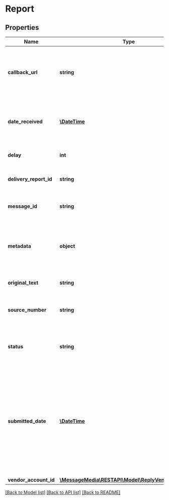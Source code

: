 # Report

## Properties
Name | Type | Description | Notes
------------ | ------------- | ------------- | -------------
**callback_url** | **string** | The URL specified as the callback URL in the original submit message request | [optional] 
**date_received** | [**\DateTime**](\DateTime.md) | The date and time at which this delivery report was generated in UTC. | [optional] 
**delay** | **int** | Deprecated, no longer in use | [optional] 
**delivery_report_id** | **string** | Unique ID for this delivery report | [optional] 
**message_id** | **string** | Unique ID of the original message | [optional] 
**metadata** | **object** | Any metadata that was included in the original submit message request | [optional] 
**original_text** | **string** | Text of the original message. | [optional] 
**source_number** | **string** | Address from which this delivery report was received | [optional] 
**status** | **string** | The status of the message as per the delivery report | [optional] 
**submitted_date** | [**\DateTime**](\DateTime.md) | The date and time when the message status changed in UTC. For a delivered DR this may indicate the time at which the message was received on the handset. | [optional] 
**vendor_account_id** | [**\MessageMedia\RESTAPI\Model\ReplyVendorAccountId**](ReplyVendorAccountId.md) |  | [optional] 

[[Back to Model list]](../README.md#documentation-for-models) [[Back to API list]](../README.md#documentation-for-api-endpoints) [[Back to README]](../README.md)


